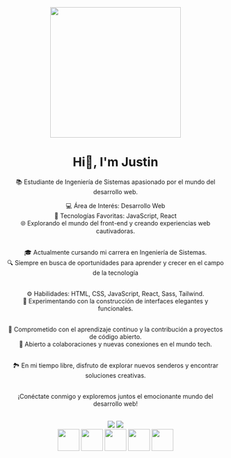 <div id="header" align="center">
  <img src="https://media.giphy.com/media/iIqmM5tTjmpOB9mpbn/giphy.gif" width="300">
  <h1>Hi👋, I'm Justin</h1>

📚 Estudiante de Ingeniería de Sistemas apasionado por el mundo del desarrollo web. <br>

💻 Área de Interés: Desarrollo Web<br>
🚀 Tecnologías Favoritas: JavaScript, React<br>
🌐 Explorando el mundo del front-end y creando experiencias web cautivadoras.<br><br>

🎓 Actualmente cursando mi carrera en Ingeniería de Sistemas.<br>
🔍 Siempre en busca de oportunidades para aprender y crecer en el campo de la tecnología<br><br>

⚙️ Habilidades: HTML, CSS, JavaScript, React, Sass, Tailwind.<br>
🔧 Experimentando con la construcción de interfaces elegantes y funcionales.<br><br>

🌱 Comprometido con el aprendizaje continuo y la contribución a proyectos de código abierto.<br>
🤝 Abierto a colaboraciones y nuevas conexiones en el mundo tech.<br><br>

🏞️ En mi tiempo libre, disfruto de explorar nuevos senderos y encontrar soluciones creativas.<br><br>

¡Conéctate conmigo y exploremos juntos el emocionante mundo del desarrollo web!<br><br>

<img src="https://img.shields.io/twitter/follow/dev_jus_js?color=blue&logo=twitter&style=for-the-badge">
  <img src="https://img.shields.io/twitter/follow/justin?color=blue&logo=facebook&style=for-the-badge"> <br>
  
</div>
  <div align="center">
    <img src="https://www.svgrepo.com/show/349402/html5.svg" width="50" height="50">
    <img src="https://www.svgrepo.com/show/373535/css.svg" width="50" height="50">
    <img src="https://www.svgrepo.com/show/452045/js.svg" width="50" height="50">
    <img src="https://ph-files.imgix.net/2e26f07f-e5e5-411e-ba1e-e92c4083bd92.png?auto=format&fit=crop" width="50" height="50">
    <img src="https://www.svgrepo.com/show/354310/sass.svg" width="50" height="50">
  </div>
</div>
<!--
**justin-A18/justin-A18** is a ✨ _special_ ✨ repository because its `README.md` (this file) appears on your GitHub profile.

- 🔭 I’m currently working on ...
- 🌱 I’m currently learning ...
- 👯 I’m looking to collaborate on ...
- 🤔 I’m looking for help with ...
- 💬 Ask me about ...
- 📫 How to reach me: ...
- 😄 Pronouns: ...
- ⚡ Fun fact: ... -->
